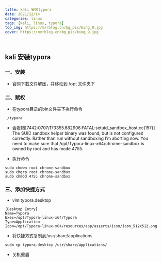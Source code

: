 ```yaml
---
title: kali 安装typora
date: 2021/12/14
categories: linux
tags: [kali, linux, typora]
top_img: https://mxrblog.cn/bg_pic/bing_9.jpg
cover: https://mxrblog.cn/bg_pic/bing_9.jpg

---
```


## kali 安装typora

### 一、安装

- 官网下载文件解压，并移动到 /opt 文件夹下



### 二、赋权

- 在typora目录的bin文件夹下执行命令

```
./typora
```

- 会报错[7442:0707/173355.682906:FATAL:setuid_sandbox_host.cc(157)] The SUID sandbox helper binary was found, but is not configured correctly. Rather than run without sandboxing I’m aborting now. You need to make sure that /opt/Typora-linux-x64/chrome-sandbox is owned by root and has mode 4755.

- 执行命令

```
sudo chown root chrome-sandbox
sudo chgrp root chrome-sandbox
sudo chmod 4755 chrome-sandbox
```



### 三、添加快捷方式

- vim typora.desktop

```
[Desktop Entry]
Name=Typora
Exec=/opt/Typora-linux-x64/Typora
Type=Application
Icon=/opt/Typora-linux-x64/resources/app/asserts/icon/icon_512x512.png
```

- 将快捷方式复制到/usr/share/applications

```
sudo cp typora.desktop /usr/share/applications/
```

- 关机重启
